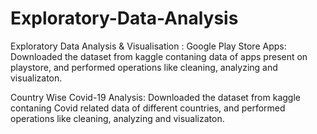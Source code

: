 # Exploratory-Data-Analysis
Exploratory Data Analysis & Visualisation : 
Google Play Store Apps:  Downloaded the dataset from kaggle contaning data of apps present on playstore, and performed  operations like cleaning, analyzing and visualizaton. 

Country Wise Covid-19 Analysis: Downloaded the dataset from kaggle contaning Covid related data of different countries, and  performed operations like cleaning, analyzing  and visualizaton.
